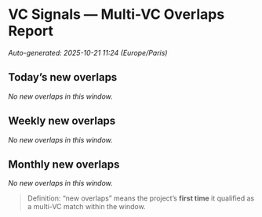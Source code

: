 # VC Signals — Multi-VC Overlaps Report

_Auto-generated: 2025-10-21 11:24 (Europe/Paris)_


## Today’s new overlaps

_No new overlaps in this window._


## Weekly new overlaps

_No new overlaps in this window._


## Monthly new overlaps

_No new overlaps in this window._


> Definition: “new overlaps” means the project’s **first time** it qualified as a multi-VC match within the window.
